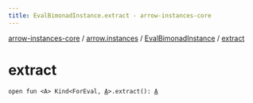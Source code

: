 ```yaml
---
title: EvalBimonadInstance.extract - arrow-instances-core
---
```


[arrow-instances-core](../../index.html) / [arrow.instances](../index.html) / [EvalBimonadInstance](index.html) / [extract](./extract.html)

# extract

`open fun <A> Kind<ForEval, `[`A`](extract.html#A)`>.extract(): `[`A`](extract.html#A)